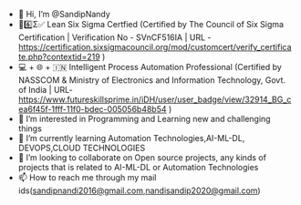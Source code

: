 - 👋 Hi, I’m @SandipNandy
-  💨6️⃣Σ✅ Lean Six Sigma Certfied (Certified by The Council of Six Sigma Certification | Verification No - SVnCF516IA | URL - https://certification.sixsigmacouncil.org/mod/customcert/verify_certificate.php?contextid=219 )
- 💻 + 🌐 + 🇮🇳 Intelligent Process Automation Professional (Certified by NASSCOM & Ministry of Electronics and Information Technology, Govt. of India | URL- https://www.futureskillsprime.in/iDH/user/user_badge/view/32914_BG_cea6f45f-1fff-11f0-bdec-005056b48b54 )
- 👀 I’m interested in Programming and Learning new and challenging things
- 🌱 I’m currently learning Automation Technologies,AI-ML-DL, DEVOPS,CLOUD TECHNOLOGIES
- 💞️ I’m looking to collaborate on Open source projects, any kinds of projects that is related to AI-ML-DL or Automation Technologies
- 📫 How to reach me through my mail ids(sandipnandi2016@gmail.com,nandisandip2020@gmail.com)

<!---
SandipNandy/SandipNandy is a ✨ special ✨ repository because its `README.md` (this file) appears on your GitHub profile.
You can click the Preview link to take a look at your changes.
--->

